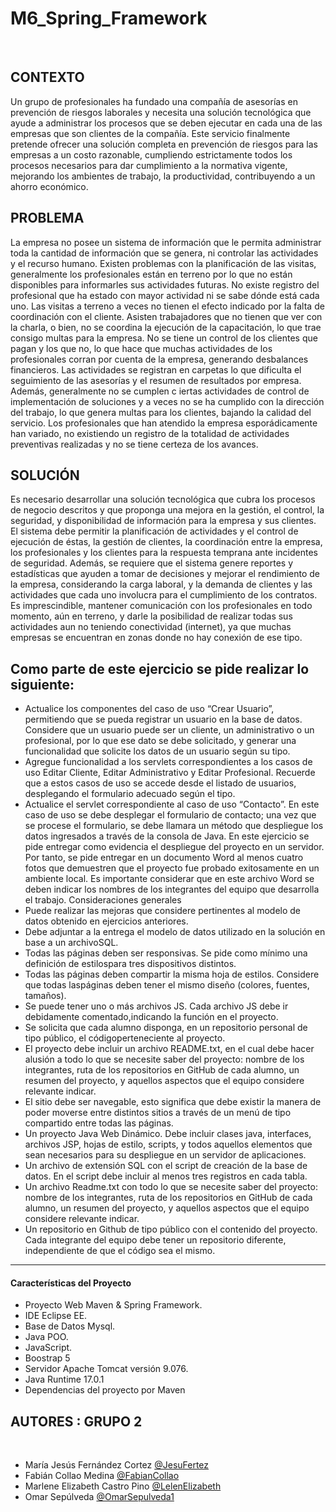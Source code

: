 # M6_Spring_Framework
​
## CONTEXTO
Un grupo de profesionales ha fundado una compañía de asesorías en prevención de riesgos laborales y necesita una solución tecnológica que ayude a administrar los procesos que se deben ejecutar en cada una de las empresas que son clientes de la compañía. Este servicio finalmente pretende ofrecer una solución completa en prevención de riesgos para las empresas a un costo razonable, cumpliendo estrictamente todos los procesos necesarios para dar cumplimiento a la normativa vigente, mejorando los ambientes de trabajo, la productividad, contribuyendo a un ahorro económico.
​
## PROBLEMA
La empresa no posee un sistema de información que le permita administrar toda la cantidad de información que se genera, ni controlar las actividades y el recurso humano. Existen problemas con la planificación de las visitas, generalmente los profesionales están en terreno por lo que no están disponibles para informarles sus actividades futuras. No existe registro del profesional que ha estado con mayor actividad ni se sabe dónde está cada uno.
Las visitas a terreno a veces no tienen el efecto indicado por la falta de coordinación con el cliente. Asisten trabajadores que no tienen que ver con la charla, o bien, no se coordina la ejecución de la capacitación, lo que trae consigo multas para la empresa. No se tiene un control de los clientes que pagan y los que no, lo que hace que muchas actividades de los profesionales corran por cuenta de la empresa, generando desbalances financieros. Las actividades se registran en carpetas lo que dificulta el seguimiento de las asesorías y el resumen de resultados por empresa. Además, generalmente no se cumplen c iertas actividades de control de implementación de soluciones y a veces no se ha cumplido con la dirección del trabajo, lo que genera multas para los clientes, bajando la calidad del servicio. Los profesionales que han atendido la empresa esporádicamente han variado, no existiendo un registro de la totalidad de actividades preventivas realizadas y no se tiene certeza de los avances.
​
## SOLUCIÓN
Es necesario desarrollar una solución tecnológica que cubra los procesos de negocio descritos y que proponga una mejora en la gestión, el control, la seguridad, y disponibilidad de información para la empresa y sus clientes. El sistema debe permitir la planificación de actividades y el control de ejecución de éstas, la gestión de clientes, la coordinación entre la empresa, los profesionales y los clientes para la respuesta temprana ante incidentes de seguridad. Además, se requiere que el sistema genere reportes y estadísticas que ayuden a tomar de decisiones y mejorar el rendimiento de la empresa, considerando la carga laboral, y la demanda de clientes y las actividades que cada uno involucra para el cumplimiento de los contratos. Es imprescindible, mantener comunicación con los profesionales en todo momento, aún en terreno, y darle la posibilidad de realizar todas sus actividades aun no teniendo conectividad (internet), ya que muchas empresas se encuentran en zonas donde no hay conexión de ese tipo.
​
## Como parte de este ejercicio se pide realizar lo siguiente:
- Actualice los componentes del caso de uso “Crear Usuario”, permitiendo que se pueda registrar un usuario en la base de datos. Considere que un usuario puede ser un cliente, un administrativo o un profesional, por lo que ese dato se debe solicitado, y generar una funcionalidad que solicite los datos de un usuario según su tipo.
- Agregue funcionalidad a los servlets correspondientes a los casos de uso Editar Cliente, Editar Administrativo y Editar Profesional. Recuerde que a estos casos de uso se accede desde el listado de usuarios, desplegando el formulario adecuado según el tipo.
- Actualice el servlet correspondiente al caso de uso “Contacto”. En este caso de uso se debe desplegar el formulario de contacto; una vez que se procese el formulario, se debe llamara un método que despliegue los datos ingresados a través de la consola de Java.
En este ejercicio se pide entregar como evidencia el despliegue del proyecto en un servidor. Por tanto, se pide entregar en un documento Word al menos cuatro fotos que demuestren que el proyecto fue probado exitosamente en un ambiente local. Es importante considerar que en este archivo Word se deben indicar los nombres de los integrantes del equipo que desarrolla el trabajo.
Consideraciones generales
- Puede realizar las mejoras que considere pertinentes al modelo de datos obtenido en ejercicios anteriores.
- Debe adjuntar a la entrega el modelo de datos utilizado en la solución en base a un archivoSQL.
- Todas las páginas deben ser responsivas. Se pide como mínimo una definición de estilospara tres dispositivos distintos.
- Todas las páginas deben compartir la misma hoja de estilos. Considere que todas laspáginas deben tener el mismo diseño (colores, fuentes, tamaños).
- Se puede tener uno o más archivos JS. Cada archivo JS debe ir debidamente comentado,indicando la función en el proyecto.
- Se solicita que cada alumno disponga, en un repositorio personal de tipo público, el códigoperteneciente al proyecto.
- El proyecto debe incluir un archivo README.txt, en el cual debe hacer alusión a todo lo que se necesite saber del proyecto: nombre de los integrantes, ruta de los repositorios en GitHub de cada alumno, un resumen del proyecto, y aquellos aspectos que el equipo considere relevante indicar.
- El sitio debe ser navegable, esto significa que debe existir la manera de poder moverse entre distintos sitios a través de un menú de tipo compartido entre todas las páginas.
- Un proyecto Java Web Dinámico. Debe incluir clases java, interfaces, archivos JSP, hojas de estilo, scripts, y todos aquellos elementos que sean necesarios para su despliegue en un servidor de aplicaciones.
- Un archivo de extensión SQL con el script de creación de la base de datos. En el script debe incluir al menos tres registros en cada tabla.
- Un archivo Readme.txt con todo lo que se necesite saber del proyecto: nombre de los integrantes, ruta de los repositorios en GitHub de cada alumno, un resumen del proyecto, y aquellos aspectos que el equipo considere relevante indicar.
- Un repositorio en Github de tipo público con el contenido del proyecto. Cada integrante del equipo debe tener un repositorio diferente, independiente de que el código sea el mismo.
​
---
#### Características del Proyecto
  - Proyecto Web Maven & Spring Framework.
  - IDE Eclipse EE.
  - Base de Datos Mysql.
  - Java POO.
  - JavaScript.
  - Boostrap 5
  - Servidor Apache Tomcat versión 9.076.
  - Java Runtime 17.0.1
  - Dependencias del proyecto por Maven
​
## AUTORES : GRUPO 2
​
- María Jesús Fernández Cortez [@JesuFertez](https://github.com/JesuFertez)
- Fabián Collao Medina [@FabianCollao](https://github.com/FabianCollao)
- Marlene Elizabeth Castro Pino [@LelenElizabeth](https://github.com/LelenElizabeth)
- Omar Sepúlveda [@OmarSepulveda1](https://github.com/OmarSepulveda1)
